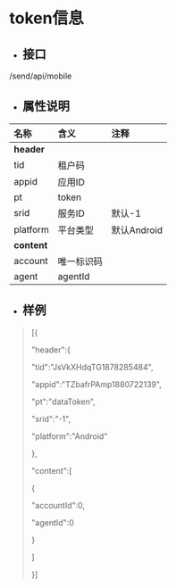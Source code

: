 # token信息

* ## 接口

/send/api/mobile

* ## 属性说明

| **名称** | **含义** | **注释** |
| :--- | :--- | :--- |
| **header** |  |  |
| tid | 租户码 |  |
| appid | 应用ID |  |
| pt | token |  |
| srid | 服务ID | 默认-1 |
| platform | 平台类型 | 默认Android |
| **content** |  |  |
| account | 唯一标识码 |  |
| agent | agentId |  |

* ## 样例

> \[{
>
> "header":{
>
> "tid":"JsVkXHdqTG1878285484",
>
> "appid":"TZbafrPAmp1880722139",
>
> "pt":"dataToken",
>
> "srid":"-1",
>
> "platform":"Android"
>
> },
>
> "content":\[
>
> {
>
> "accountId":0,
>
> "agentId":0
>
> }
>
> \]
>
> }\]



